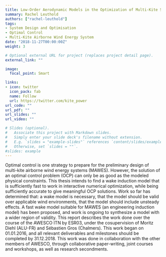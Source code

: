 ```yaml
---
title: Low-Order Aerodynamic Models in the Optimization of Multi-Kite Systems
summary: Rachel Leuthold
authors: ["rachel-leuthold"]
tags:
- System Design and Optimisation
- Optimal Control
- Multi-Kite Airborne Wind Energy System
date: "2018-11-27T00:00:00Z"
weight: 3

# Optional external URL for project (replaces project detail page).
external_link: ""

image:
  focal_point: Smart

links:
- icon: twitter
  icon_pack: fab
  name: Follow
  url: https://twitter.com/kite_power
url_code: ""
url_pdf: ""
url_slides: ""
url_video: ""

# Slides (optional).
#   Associate this project with Markdown slides.
#   Simply enter your slide deck's filename without extension.
#   E.g. `slides = "example-slides"` references `content/slides/example-slides.md`.
#   Otherwise, set `slides = ""`.
#slides: example
---
```


Optimal control is one strategy to prepare for the preliminary design of multi-kite airborne wind
energy systems (MAWES). However, the solution of an optimal control problem (OCP) can only be as
good as the modeled physical constraints. This thesis intends to find a wake induction model that is
sufficiently fast to work in interactive numerical optimization, while being sufficiently accurate to give
meaningful OCP solutions. Work so far has determined that: a wake model is necessary, that the
model should be valid over applicable wind environments, that the model should include unsteady
effects. A fast wake model suitable for MAWES (an engineering induction model) has been proposed,
and work is ongoing to synthesize a model with a wider region of validity.
This report describes the work done over the course of the AWESCO ITN by ESR03, under the cosupervision
of Moritz Diehl (ALU-FR) and Sébastien Gros (Chalmers). This work began on 01.01.2016,
and all relevant deliverables and milestones should be completed by 31.12.2018. This work was done
in collaboration with the other members of AWESCO, through collaborative paper-writing, joint
courses and workshops, as well as research secondments.
